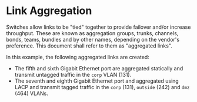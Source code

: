 # Link Aggregation

Switches allow links to be "tied" together to provide failover and/or increase
throughput. These are known as aggregation groups, trunks, channels, bonds,
teams, bundles and by other names, depending on the vendor's preference. This
document shall refer to them as "aggregated links".

In this example, the following aggregated links are created:
* The fifth and sixth Gigabit Ethernet port are aggregated statically and
  transmit untagged traffic in the `corp` VLAN (131).
* The seventh and eighth Gigabit Ethernet port and aggregated using LACP and
  transmit tagged traffic in the `corp` (131), `outside` (242) and `dmz` (464)
  VLANs.
